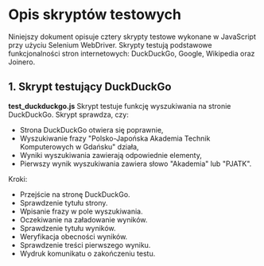 # Opis skryptów testowych
Niniejszy dokument opisuje cztery skrypty testowe wykonane w JavaScript przy użyciu Selenium WebDriver. Skrypty testują podstawowe funkcjonalności stron internetowych: DuckDuckGo, Google, Wikipedia oraz Joinero.

## 1. Skrypt testujący DuckDuckGo
**test_duckduckgo.js**
Skrypt testuje funkcję wyszukiwania na stronie DuckDuckGo. Skrypt sprawdza, czy:
- Strona DuckDuckGo otwiera się poprawnie,
- Wyszukiwanie frazy "Polsko-Japońska Akademia Technik Komputerowych w Gdańsku" działa,
- Wyniki wyszukiwania zawierają odpowiednie elementy,
- Pierwszy wynik wyszukiwania zawiera słowo "Akademia" lub "PJATK".

Kroki:
- Przejście na stronę DuckDuckGo.
- Sprawdzenie tytułu strony.
- Wpisanie frazy w pole wyszukiwania.
- Oczekiwanie na załadowanie wyników.
- Sprawdzenie tytułu wyników.
- Weryfikacja obecności wyników.
- Sprawdzenie treści pierwszego wyniku.
- Wydruk komunikatu o zakończeniu testu.



